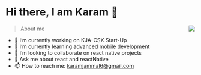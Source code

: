 # Hi there, I am Karam 👋 
 
 <img align="right"  src="https://github-readme-stats.vercel.app/api?username=KJA-CSX&show_icons=true&theme=github_dark">
 
> About me
- 🔭 I’m currently working on KJA-CSX Start-Up
- 🌱 I’m currently learning advanced mobile development 
- 👯 I’m looking to collaborate on react native projects
- 💬 Ask me about react and reactNative 
- 📫 How to reach me: karamjammal6@gmail.com









